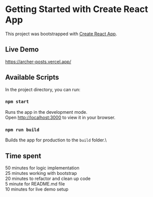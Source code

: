 # Getting Started with Create React App

This project was bootstrapped with [Create React App](https://github.com/facebook/create-react-app).

## Live Demo
https://archer-posts.vercel.app/

## Available Scripts

In the project directory, you can run:

### `npm start`

Runs the app in the development mode.\
Open [http://localhost:3000](http://localhost:3000) to view it in your browser.

### `npm run build`

Builds the app for production to the `build` folder.\

## Time spent

50 minutes for logic implementation<br>
25 minutes working with bootstrap<br>
20 minutes to refactor and clean up code<br>
5 minute for README.md file<br>
10 minutes for live demo setup
